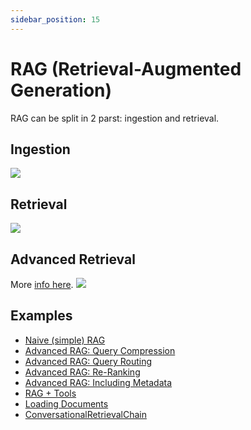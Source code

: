 ```yaml
---
sidebar_position: 15
---
```


# RAG (Retrieval-Augmented Generation)

RAG can be split in 2 parst: ingestion and retrieval.

## Ingestion

[![](/img/rag-ingestion.png)](/tutorials/rag)

## Retrieval

[![](/img/rag-retrieval.png)](/tutorials/rag)

## Advanced Retrieval

More [info here](https://github.com/langchain4j/langchain4j/pull/538).
[![](/img/advanced-rag.png)](/tutorials/rag)

## Examples

- [Naive (simple) RAG](https://github.com/langchain4j/langchain4j-examples/blob/main/rag-examples/src/main/java/_01_Naive_RAG.java)
- [Advanced RAG: Query Compression](https://github.com/langchain4j/langchain4j-examples/blob/main/rag-examples/src/main/java/_02_Advanced_RAG_with_Query_Compression.java)
- [Advanced RAG: Query Routing](https://github.com/langchain4j/langchain4j-examples/blob/main/rag-examples/src/main/java/_03_Advanced_RAG_with_Query_Routing.java)
- [Advanced RAG: Re-Ranking](https://github.com/langchain4j/langchain4j-examples/blob/main/rag-examples/src/main/java/_04_Advanced_RAG_with_ReRanking.java)
- [Advanced RAG: Including Metadata](https://github.com/langchain4j/langchain4j-examples/blob/main/rag-examples/src/main/java/_05_Advanced_RAG_with_Metadata.java)
- [RAG + Tools](https://github.com/langchain4j/langchain4j-examples/blob/main/spring-boot-example/src/test/java/dev/example/CustomerSupportApplicationTest.java)
- [Loading Documents](https://github.com/langchain4j/langchain4j-examples/blob/main/other-examples/src/main/java/DocumentLoaderExamples.java)
- [ConversationalRetrievalChain](https://github.com/langchain4j/langchain4j-examples/blob/main/other-examples/src/main/java/ChatWithDocumentsExamples.java)
